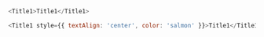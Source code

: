 ```js
<Title1>Title1</Title1>
```

```js
<Title1 style={{ textAlign: 'center', color: 'salmon' }}>Title1</Title1>
```
